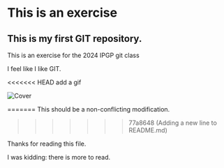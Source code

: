 # This is an exercise
## This is my first GIT repository.

This is an exercise for the 2024 IPGP git class

I feel like I like GIT.

<<<<<<< HEAD
add a gif

![Cover](https://f.hellowork.com/blogdumoderateur/2013/02/nyan-cat-gif-1.gif)

=======
This should be a non-conflicting modification.
>>>>>>> 77a8648 (Adding a new line to README.md)

Thanks for reading this file.

I was kidding: there is more to read.
